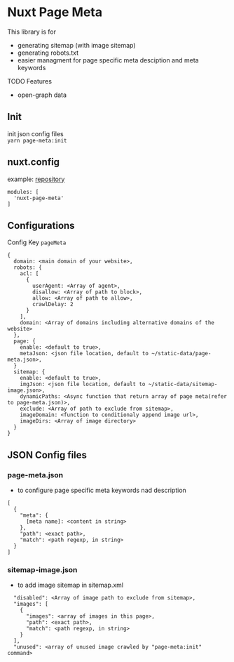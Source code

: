 # Nuxt Page Meta
This library is for
 - generating sitemap (with image sitemap)
 - generating robots.txt
 - easier managment for page specific meta desciption and meta keywords

TODO Features
 - open-graph data

## Init
init json config files  
`yarn page-meta:init`  
  
## nuxt.config
example: [repository](https://github.com/tvh95/nuxt-page-meta/blob/main/playground/nuxt.config.ts)
```
modules: [
  'nuxt-page-meta'
]
```
  
## Configurations
Config Key `pageMeta`  
```
{
  domain: <main domain of your website>,
  robots: {
    acl: [
      {
        userAgent: <Array of agent>,
        disallow: <Array of path to block>,
        allow: <Array of path to allow>,
        crawlDelay: 2
      }
    ],
    domain: <Array of domains including alternative domains of the website>
  },
  page: {
    enable: <default to true>,
    metaJson: <json file location, default to ~/static-data/page-meta.json>,
  }
  sitemap: {
    enable: <default to true>,
    imgJson: <json file location, default to ~/static-data/sitemap-image.json>,
    dynamicPaths: <Async function that return array of page meta(refer to page-meta.json)>,
    exclude: <Array of path to exclude from sitemap>,
    imageDomain: <function to conditionaly append image url>,
    imageDirs: <Array of image directory>
  }
}
```

## JSON Config files
### page-meta.json
- to configure page specific meta keywords nad description
```
[
  {
    "meta": {
      [meta name]: <content in string>
    },
    "path": <exact path>,
    "match": <path regexp, in string>
  }
]
```
  
### sitemap-image.json
- to add image sitemap in sitemap.xml
```
  "disabled": <Array of image path to exclude from sitemap>,
  "images": [
    {
      "images": <array of images in this page>,
      "path": <exact path>,
      "match": <path regexp, in string>
    }
  ],
  "unused": <array of unused image crawled by "page-meta:init" command>
```
